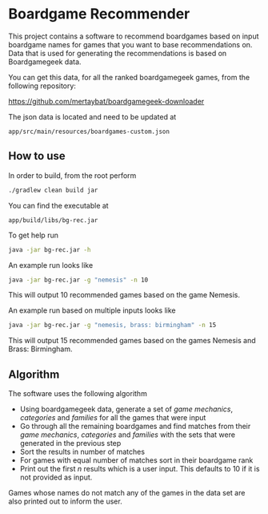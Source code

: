 # Boardgame Recommender

This project contains a software to recommend boardgames based on input boardgame
names for games that you want to base recommendations on. Data that is used for generating
the recommendations is based on Boardgamegeek data.

You can get this data, for all the ranked boardgamegeek games, from the following repository:

https://github.com/mertaybat/boardgamegeek-downloader

The json data is located and need to be updated at
```
app/src/main/resources/boardgames-custom.json
```

## How to use

In order to build, from the root perform

```bash
./gradlew clean build jar
```

You can find the executable at

```
app/build/libs/bg-rec.jar
```

To get help run

```bash
java -jar bg-rec.jar -h
```

An example run looks like

```bash
java -jar bg-rec.jar -g "nemesis" -n 10
```

This will output 10 recommended games based on the game Nemesis.

An example run based on multiple inputs looks like

```bash
java -jar bg-rec.jar -g "nemesis, brass: birmingham" -n 15
```

This will output 15 recommended games based on the games Nemesis and Brass: Birmingham.

## Algorithm

The software uses the following algorithm

- Using boardgamegeek data, generate a set of *game mechanics*, *categories* and *families* for all the games that were input
- Go through all the remaining boardgames and find matches from their *game mechanics*, *categories* and *families* with the sets that were generated in the previous step
- Sort the results in number of matches
- For games with equal number of matches sort in their boardgame rank
- Print out the first *n* results which is a user input. This defaults to 10 if it is not provided as input.

Games whose names do not match any of the games in the data set are also printed out to inform the user.


